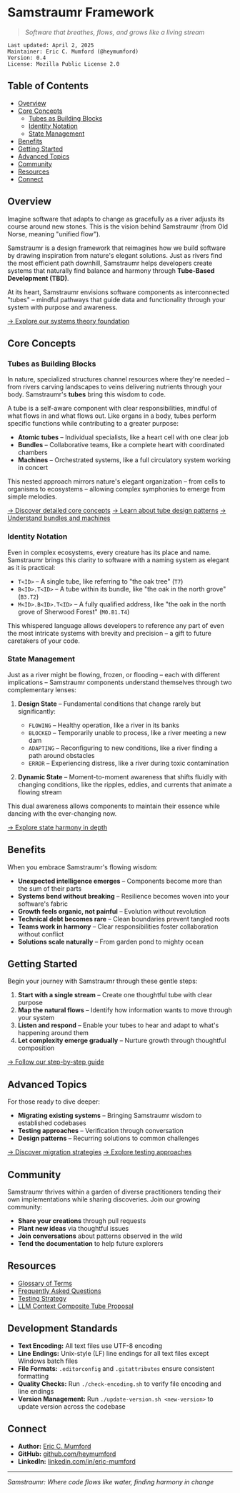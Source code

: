 # Samstraumr Framework

> *Software that breathes, flows, and grows like a living stream*

```
Last updated: April 2, 2025
Maintainer: Eric C. Mumford (@heymumford)
Version: 0.4
License: Mozilla Public License 2.0
```

## Table of Contents

- [Overview](#overview)
- [Core Concepts](#core-concepts)
    - [Tubes as Building Blocks](#tubes-as-building-blocks)
    - [Identity Notation](#identity-notation)
    - [State Management](#state-management)
- [Benefits](#benefits)
- [Getting Started](#getting-started)
- [Advanced Topics](#advanced-topics)
- [Community](#community)
- [Resources](#resources)
- [Connect](#connect)

## Overview

Imagine software that adapts to change as gracefully as a river adjusts its course around new stones. This is the vision behind Samstraumr (from Old Norse, meaning "unified flow").

Samstraumr is a design framework that reimagines how we build software by drawing inspiration from nature's elegant solutions. Just as rivers find the most efficient path downhill, Samstraumr helps developers create systems that naturally find balance and harmony through **Tube-Based Development (TBD)**.

At its heart, Samstraumr envisions software components as interconnected "tubes" – mindful pathways that guide data and functionality through your system with purpose and awareness.

[→ Explore our systems theory foundation](./docs/SystemsTheoryFoundation.md)

## Core Concepts

### Tubes as Building Blocks

In nature, specialized structures channel resources where they're needed – from rivers carving landscapes to veins delivering nutrients through your body. Samstraumr's **tubes** bring this wisdom to code.

A tube is a self-aware component with clear responsibilities, mindful of what flows in and what flows out. Like organs in a body, tubes perform specific functions while contributing to a greater purpose:

- **Atomic tubes** – Individual specialists, like a heart cell with one clear job
- **Bundles** – Collaborative teams, like a complete heart with coordinated chambers
- **Machines** – Orchestrated systems, like a full circulatory system working in concert

This nested approach mirrors nature's elegant organization – from cells to organisms to ecosystems – allowing complex symphonies to emerge from simple melodies.

[→ Discover detailed core concepts](./docs/CoreConcepts.md)
[→ Learn about tube design patterns](./docs/TubePatterns.md)
[→ Understand bundles and machines](./docs/BundlesAndMachines.md)

### Identity Notation

Even in complex ecosystems, every creature has its place and name. Samstraumr brings this clarity to software with a naming system as elegant as it is practical:

- `T<ID>` – A single tube, like referring to "the oak tree" (`T7`)
- `B<ID>.T<ID>` – A tube within its bundle, like "the oak in the north grove" (`B3.T2`)
- `M<ID>.B<ID>.T<ID>` – A fully qualified address, like "the oak in the north grove of Sherwood Forest" (`M0.B1.T4`)

This whispered language allows developers to reference any part of even the most intricate systems with brevity and precision – a gift to future caretakers of your code.

### State Management

Just as a river might be flowing, frozen, or flooding – each with different implications – Samstraumr components understand themselves through two complementary lenses:

1. **Design State** – Fundamental conditions that change rarely but significantly:
    - `FLOWING` – Healthy operation, like a river in its banks
    - `BLOCKED` – Temporarily unable to process, like a river meeting a new dam
    - `ADAPTING` – Reconfiguring to new conditions, like a river finding a path around obstacles
    - `ERROR` – Experiencing distress, like a river during toxic contamination

2. **Dynamic State** – Moment-to-moment awareness that shifts fluidly with changing conditions, like the ripples, eddies, and currents that animate a flowing stream

This dual awareness allows components to maintain their essence while dancing with the ever-changing now.

[→ Explore state harmony in depth](./docs/StateManagement.md)

## Benefits

When you embrace Samstraumr's flowing wisdom:

- **Unexpected intelligence emerges** – Components become more than the sum of their parts
- **Systems bend without breaking** – Resilience becomes woven into your software's fabric
- **Growth feels organic, not painful** – Evolution without revolution
- **Technical debt becomes rare** – Clean boundaries prevent tangled roots
- **Teams work in harmony** – Clear responsibilities foster collaboration without conflict
- **Solutions scale naturally** – From garden pond to mighty ocean

## Getting Started

Begin your journey with Samstraumr through these gentle steps:

1. **Start with a single stream** – Create one thoughtful tube with clear purpose
2. **Map the natural flows** – Identify how information wants to move through your system
3. **Listen and respond** – Enable your tubes to hear and adapt to what's happening around them
4. **Let complexity emerge gradually** – Nurture growth through thoughtful composition

[→ Follow our step-by-step guide](./docs/GettingStarted.md)

## Advanced Topics

For those ready to dive deeper:

- **Migrating existing systems** – Bringing Samstraumr wisdom to established codebases
- **Testing approaches** – Verification through conversation
- **Design patterns** – Recurring solutions to common challenges

[→ Discover migration strategies](./docs/Migration.md)
[→ Explore testing approaches](./docs/Testing.md)

## Community

Samstraumr thrives within a garden of diverse practitioners tending their own implementations while sharing discoveries. Join our growing community:

- **Share your creations** through pull requests
- **Plant new ideas** via thoughtful issues
- **Join conversations** about patterns observed in the wild
- **Tend the documentation** to help future explorers

## Resources

- [Glossary of Terms](./docs/Glossary.md)
- [Frequently Asked Questions](./docs/FAQ.md)
- [Testing Strategy](./docs/proposals/SamstraumrTestingStrategy.md)
- [LLM Context Composite Tube Proposal](./docs/proposals/LLMContextCompositeTubeProposal.md)

## Development Standards

- **Text Encoding:** All text files use UTF-8 encoding
- **Line Endings:** Unix-style (LF) line endings for all text files except Windows batch files
- **File Formats:** `.editorconfig` and `.gitattributes` ensure consistent formatting
- **Quality Checks:** Run `./check-encoding.sh` to verify file encoding and line endings
- **Version Management:** Run `./update-version.sh <new-version>` to update version across the codebase

## Connect

- **Author:** [Eric C. Mumford](mailto:heymumford@samstraumr.org)
- **GitHub:** [github.com/heymumford](https://github.com/heymumford)
- **LinkedIn:** [linkedin.com/in/eric-mumford](https://www.linkedin.com/in/eric-mumford/)

---

*Samstraumr: Where code flows like water, finding harmony in change*
